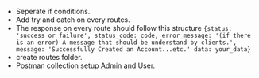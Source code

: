 - Seperate if conditions.
- Add try and catch on every routes.
- The response on every route should follow this structure `{status: 'success or failure', status_code: code, error_message: '(if there is an error) A message that should be understand by clients.', message: 'Successfully Created an Account...etc.' data: your_data}`
- create routes folder.
- Postman collection setup Admin and User.